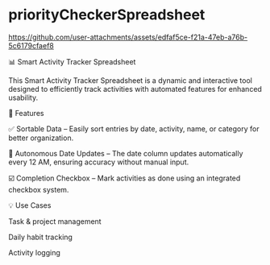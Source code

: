 # priorityCheckerSpreadsheet

https://github.com/user-attachments/assets/edfaf5ce-f21a-47eb-a76b-5c6179cfaef8

📊 Smart Activity Tracker Spreadsheet

This Smart Activity Tracker Spreadsheet is a dynamic and interactive tool designed to efficiently track activities with automated features for enhanced usability.

🔹 Features

✅ Sortable Data – Easily sort entries by date, activity, name, or category for better organization.

📅 Autonomous Date Updates – The date column updates automatically every 12 AM, ensuring accuracy without manual input.

☑️ Completion Checkbox – Mark activities as done using an integrated checkbox system.


💡 Use Cases

Task & project management

Daily habit tracking

Activity logging
